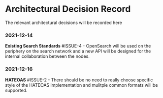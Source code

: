 # Architectural Decision Record

The relevant architectural decisions will be recorded here


### 2021-12-14

**Existing Search Standards** #ISSUE-4 - OpenSearch will be used on the periphery on the search network and a new API will be designed for the internal collaboration between the nodes. 

### 2021-12-16

**HATEOAS** #ISSUE-2 - There should be no need to really choose specific style
of the HATEOAS implementation and mulitple common formats will be supported. 